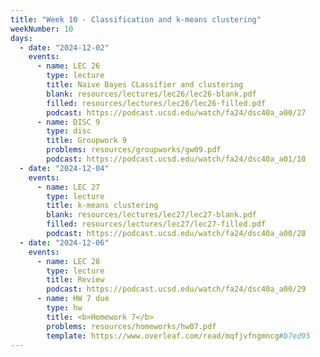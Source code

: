 ```yaml
---
title: "Week 10 - Classification and k-means clustering"
weekNumber: 10
days:
  - date: "2024-12-02"
    events:
      - name: LEC 26
        type: lecture
        title: Naive Bayes CLassifier and clustering
        blank: resources/lectures/lec26/lec26-blank.pdf
        filled: resources/lectures/lec26/lec26-filled.pdf
        podcast: https://podcast.ucsd.edu/watch/fa24/dsc40a_a00/27
      - name: DISC 9
        type: disc
        title: Groupwork 9
        problems: resources/groupworks/gw09.pdf
        podcast: https://podcast.ucsd.edu/watch/fa24/dsc40a_a01/10
  - date: "2024-12-04"
    events:
      - name: LEC 27
        type: lecture
        title: k-means clustering
        blank: resources/lectures/lec27/lec27-blank.pdf
        filled: resources/lectures/lec27/lec27-filled.pdf
        podcast: https://podcast.ucsd.edu/watch/fa24/dsc40a_a00/28
  - date: "2024-12-06"
    events:
      - name: LEC 28
        type: lecture
        title: Review
        podcast: https://podcast.ucsd.edu/watch/fa24/dsc40a_a00/29
      - name: HW 7 due
        type: hw
        title: <b>Homework 7</b>
        problems: resources/homeworks/hw07.pdf
        template: https://www.overleaf.com/read/mqfjvfngmncg#b7ed95
---
```

